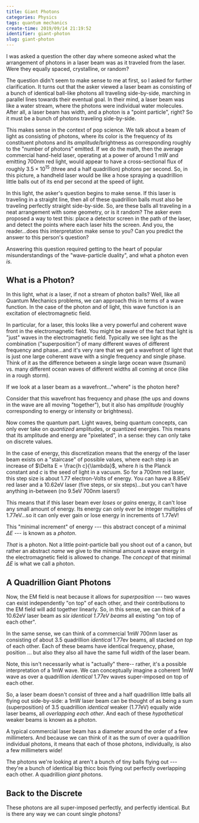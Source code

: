 ```yaml
---
title: Giant Photons
categories: Physics
tags: quantum mechanics
create-time: 2019/09/14 21:19:52
identifier: giant-photon
slug: giant-photon
---
```


I was asked a question the other day where someone asked what the arrangement
of photons in a laser beam was as it traveled from the laser.  Were they
equally spaced, crystalline, or random?

The question didn't seem to make sense to me at first, so I asked for further
clarification.  It turns out that the asker viewed a laser beam as consisting
of a bunch of identical ball-like photons all traveling side-by-side, marching
in parallel lines towards their eventual goal.  In their mind, a laser beam was
like a water stream, where the photons were individual water molecules.  After
all, a laser beam has width, and a photon is a "point particle", right?  So it
must be a bunch of photons traveling side-by-side.

This makes sense in the context of pop science.  We talk about a beam of light
as consisting of photons, where its color is the frequency of its constituent
photons and its *amplitude*/brightness as corresponding roughly to the "number
of photons" emitted.  If we do the math, then the average commercial hand-held
laser, operating at a power of around 1 mW and emitting 700nm red light, would
appear to have a cross-sectional flux of roughly $3.5 \times 10^{15}$ (three and
a half quadrillion) photons per second.  So, in this picture, a handheld laser
would be like a hose spraying a quadrillion little balls out of its end per
second at the speed of light.

In this light, the asker's question begins to make sense.  If this laser is
traveling in a straight line, then all of these quadrillion balls must also be
traveling perfectly straight side-by-side.  So, are these balls all traveling
in a neat arrangement with some geometry, or is it random?  The asker even
proposed a way to test this: place a detector screen in the path of the laser,
and detect the points where each laser hits the screen.  And you, the
reader...does this interpretation make sense to you?  Can you predict the
answer to this person's question?

Answering this question required getting to the heart of popular
misunderstandings of the "wave-particle duality", and what a photon even *is*.

What is a Photon?
-----------------

In this light, what *is* a laser, if not a stream of photon balls?  Well, like
all Quantum Mechanics problems, we can approach this in terms of a wave
function.  In the case of the photon and of light, this wave function is an
excitation of electromagnetic field.

In particular, for a laser, this looks like a very powerful and coherent wave
front in the electromagnetic field.  You might be aware of the fact that light
is "just" waves in the electromagnetic field.  Typically we see light as the
combination ("superposition") of many different waves of different frequency
and phase...and it's very rare that we get a wavefront of light that is just
one large coherent wave with a single frequency and single phase. Think of it
as the difference between a single large ocean wave (tsumani) vs. many
different ocean waves of different widths all coming at once (like in a rough
storm).

If we look at a laser beam as a wavefront..."where" is the photon here?

Consider that this wavefront has frequency and phase (the ups and downs in the
wave are all moving "together"), but it also has *amplitude* (roughly
corresponding to energy or intensity or brightness).

Now comes the quantum part.  Light waves, being quantum concepts, can only ever
take on *quantized* amplitudes, or quantized energies.  This means that its
amplitude and energy are "pixelated", in a sense: they can only take on
discrete values.

In the case of energy, this discretization means that the energy of the laser
beam exists on a "staircase" of possible values, where each step is an increase
of $\Delta E = \frac{h c}{\lambda}$, where $h$ is the Planck constant and $c$
is the seed of light in a vacuum.  So for a 700nm red laser, this step size is
about 1.77 electron-Volts of energy.  You can have a 8.85eV red laser and a
10.62eV laser (five steps, or six steps)...but you can't have anything
in-between (no 9.5eV 700nm lasers!)

This means that if this laser beam ever *loses* or *gains* energy, it can't
lose any small amount of energy.  Its energy can only ever be integer multiples
of 1.77eV...so it can only ever gain or lose energy in increments of 1.77eV!

This "minimal increment" of energy --- this abstract concept of a minimal
$\Delta E$ --- is known as a *photon*.

*That* is a photon.  Not a little point-particle ball you shoot out of a canon,
but rather an abstract *name* we give to the minimal amount a wave energy
in the electromagnetic field is allowed to change.  The *concept* of that
minimal $\Delta E$ is what we call a photon.

A Quadrillion Giant Photons
---------------------------

Now, the EM field is neat because it allows for *superposition* --- two waves
can exist independently "on top" of each other, and their contributions to the
EM field will add together linearly.  So, in this sense, we can think of a
10.62eV laser beam as *six identical 1.77eV beams* all existing "on top of each
other".

In the same sense, we can think of a commercial 1mW 700nm laser as consisting
of about 3.5 quadrillion *identical* 1.77ev beams, all stacked *on top* of each
other.  Each of these beams have identical frequency, phase, position ... but
also they also all have the same full width of the laser beam.

Note, this isn't necessarily what is "actually" there-- rather, it's a possible
interpretation of a 1mW wave.  We can conceptually imagine a coherent 1mW wave
as over a quadrillion *identical* 1.77ev waves super-imposed on top of each
other.

So, a laser beam doesn't consist of three and a half quadrillion little balls
all flying out side-by-side: a 1mW laser beam can be thought of as being a sum
(superposition) of 3.5 quadrillion *identical* weaker (1.77eV) equally wide
laser beams, all *overlapping each other*.  And each of these *hypothetical*
weaker beams is known as a photon.

A typical commercial laser beam has a diameter around the order of a few
millimeters.  And because we can think of it as the sum of over a quadrillion
individual photons, it means that each of those photons, individually, is also
a few millimeters wide!

The photons we're looking at aren't a bunch of tiny balls flying out ---
they're a bunch of identical big thicc bois flying out perfectly overlapping
each other.  A quadrillion *giant* photons.

Back to the Discrete
--------------------

These photons are all super-imposed perfectly, and perfectly identical.  But is
there any way we can count single photons?
